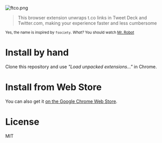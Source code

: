 ![ftco.png][1]

> This browser extension unwraps t.co links in Tweet Deck and Twitter.com, making your experience faster and less cumbersome

<sub>Yes, the name is inspired by `fsociety`. _What?_ You should watch [Mr. Robot][2]</sub>

# Install by hand

Clone this repository and use _"Load unpacked extensions..."_ in Chrome.

# Install from Web Store

You can also get it [on the Google Chrome Web Store][3].

# License

MIT

[1]: https://rawgit.com/bevacqua/ftco/master/ftco.png
[2]: http://www.imdb.com/title/tt4158110/
[3]: https://chrome.google.com/webstore/detail/f-tco/efodfiapdhhojbghfeehkkpjebgaafoh
